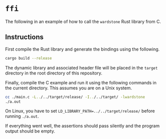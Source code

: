 # `ffi`

The following in an example of how to call the `wardstone` Rust library from C.

## Instructions

First compile the Rust library and generate the bindings using the following.

```bash
cargo build --release
```

The dynamic library and associated header file will be placed in the `target` directory in the root directory of this repository.

Finally, compile the C example and run it using the following commands in the current directory. This assumes you are on a Unix system.

```bash
cc ./main.c -L../../target/release/ -I../../target/ -lwardstone 
./a.out
```
On Linux, you have to set `LD_LIBRARY_PATH=../../target/release/` before running `./a.out`.

If everything went well, the assertions should pass silently and the program output should be empty.
